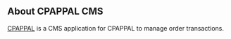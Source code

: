 ## About CPAPPAL CMS

<a href="https://order.cpappal.com">CPAPPAL</a> is a CMS application for CPAPPAL to manage order transactions.
